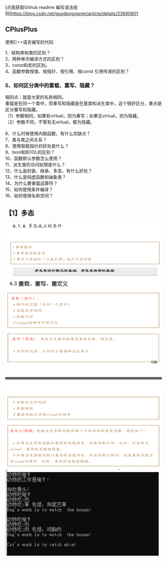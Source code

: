 [点我获取Github readme 编写语法规则]https://blog.csdn.net/guodongxiaren/article/details/23690801
## CPlusPlus
使用C++语言编写的代码

1、结构体和类的区别？<br>
2、两种单次编译方式的区别？<br>
3、const和宏的区别。<br>
4、函数参数按值、按指针、按引用、按const 引用传递的区别？<br>
### 5、如何区分类中的重载、重写、隐藏？<br>
相同点：就是大家的名称相同。<br>
重载是在同一个类中，而重写和隐藏是在基类和派生类中，这个很好区分，重点是区分重写和隐藏。<br>
（1）参数相同，如果有virtual，则为重写；如果无virtual，则为隐藏。<br>
（2）参数不同，不管有无virtual，都为隐藏。<br><br>
6、什么时候使用内联函数，有什么优缺点？<br>
7、类与类之间关系？<br>
8、使用智能指针的好处是什么？<br>
9、bool和BOOL的区别？<br>
10、函数默认参数怎么使用？<br>
11、派生类的访问权限是什么？<br>
12、什么是封装、继承、多态，有什么好处？<br>
13、什么是纯虚函数和抽象类？<br>
14、为什么要重载运算符？<br>
15、如何使用条件编译？<br>
16、如何使用名称空间？<br>


## 【1】多态
![Image text](https://github.com/MarsXiaolei/image/blob/master/%E5%A4%9A%E6%80%811.png)
![Image text](https://github.com/MarsXiaolei/image/blob/master/%E5%A4%9A%E6%80%812.png)
![Image text](https://github.com/MarsXiaolei/image/blob/master/%E5%A4%9A%E6%80%813.png)



